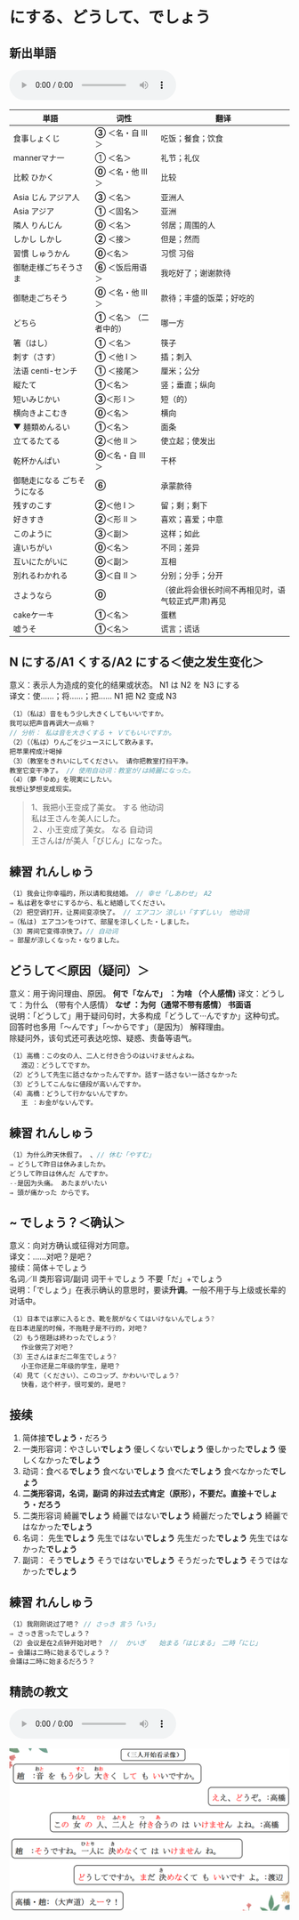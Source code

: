 # にする、どうして、でしょう

## 新出単語
<vue-plyr>
  <audio controls crossorigin playsinline loop>
    <source src="../audio/10-3-たんご.mp3"  type="audio/mp3" />
  </audio>
 </vue-plyr>

| 単語                                         | 词性                      | 翻译                                              |
| -------------------------------------------- | ------------------------- | ------------------------------------------------- |
| 食事<JpWord>しょくじ</JpWord>                | **③** ＜名・自 Ⅲ ＞       | 吃饭；餐食；饮食                                  |
| manner<JpWord>マナ一</JpWord>                | ① ＜名＞                  | 礼节；礼仪                                        |
| 比較 <JpWord>ひかく</JpWord>                 | **⓪** ＜名・他 Ⅲ ＞       | 比较                                              |
| Asia じん <JpWord>アジア人</JpWord>          | **③** ＜名＞              | 亚洲人                                            |
| Asia <JpWord>アジア</JpWord>                 | **①** ＜固名＞            | 亚洲                                              |
| 隣人 <JpWord>りんじん</JpWord>               | **⓪** ＜名＞              | 邻居；周围的人                                    |
| しかし <JpWord>しかし</JpWord>               | **②** ＜接＞              | 但是；然而                                        |
| 習慣 <JpWord>しゅうかん</JpWord>             | **⓪**＜名＞               | 习惯 习俗                                         |
| 御馳走様<JpWord>ごちそうさま </JpWord>       | **⑥** ＜饭后用语＞        | 我吃好了；谢谢款待                                |
| 御馳走<JpWord>ごちそう </JpWord>             | **⓪** ＜名・他 Ⅲ ＞       | 款待；丰盛的饭菜；好吃的                          |
| <JpWord>どちら </JpWord>                     | **①** ＜名＞ （二者中的） | 哪一方                                            |
| 箸<JpWord>（はし） </JpWord>                 | **①** ＜名＞              | 筷子                                              |
| 刺す<JpWord>（さす） </JpWord>               | **①** ＜他 Ⅰ ＞           | 插；刺入                                          |
| 法语 centi<JpWord>-センチ </JpWord>          | **①** ＜接尾＞            | 厘米；公分                                        |
| 縦<JpWord>たて</JpWord>                      | **①**＜名＞               | 竖；垂直；纵向                                    |
| 短い<JpWord>みじかい</JpWord>                | **③**＜形 Ⅰ ＞            | 短（的）                                          |
| 横向き<JpWord>よこむき</JpWord>              | **⓪**＜名＞               | 横向                                              |
| ▼ 麺類<JpWord>めんるい</JpWord>              | **①**＜名＞               | 面条                                              |
| 立てる<JpWord>たてる</JpWord>                | **②**＜他 Ⅱ ＞            | 使立起；使发出                                    |
| 乾杯<JpWord>かんぱい</JpWord>                | **⓪**＜名・自 Ⅲ ＞        | 干杯                                              |
| 御馳走になる <JpWord>ごちそうになる</JpWord> | **⑥**                     | 承蒙款待                                          |
| 残す<JpWord>のこす</JpWord>                  | **②**＜他 Ⅰ ＞            | 留；剩；剩下                                      |
| 好き<JpWord>すき</JpWord>                    | **②**＜形 Ⅱ ＞            | 喜欢；喜爱；中意                                  |
| <JpWord>このように</JpWord>                  | **③**＜副＞               | 这样；如此                                        |
| 違い<JpWord>ちがい</JpWord>                  | **⓪**＜名＞               | 不同；差异                                        |
| 互いに<JpWord>たがいに</JpWord>              | **⓪**＜副＞               | 互相                                              |
| 別れる<JpWord>わかれる</JpWord>              | **③**＜自 Ⅱ ＞            | 分别；分手；分开                                  |
| <JpWord>さようなら</JpWord>                  | **⓪**                     | （彼此将会很长时间不再相见时，语气较正式严肃)再见 |
| cake<JpWord>ケ一キ</JpWord>                  | **①**＜名＞               | 蛋糕                                              |
| 嘘<JpWord>うそ</JpWord>                      | **①**＜名＞               | 谎言；谎话                                        |

## N にする/A1 くする/A2 にする＜使之发生变化＞

意义：表示人为造成的变化的结果或状态。 N1 は N2 を N3 にする  
译文：使......；将......；把...... N1 把 N2 变成 N3

```ts
（1）（私は）音をもう少し大きくしてもいいですか。
我可以把声音再调大一点嘛？
// 分析： 私は音を大きくする + Ｖてもいいですか。
（2）（（私は）りんごをジュースにして飲みます。
把苹果榨成汁喝掉
（3）（教室をきれいにしてください。 请你把教室打扫干净。
教室它变干净了。 // 使用自动词：教室が/は綺麗になった。
（4）（夢「ゆめ」を現実にしたい。
我想让梦想变成现实。
```

> 1、我把小王变成了美女。 する 他动词  
> 私は王さんを美人にした。  
> ２、小王变成了美女。 なる 自动词  
> 王さんは/が美人「びじん」になった。

## 練習 れんしゅう

```ts
（1）我会让你幸福的，所以请和我结婚。　// 幸せ「しあわせ」　A2
⇒ 私は君を幸せにするから、私と結婚してください。
（2）把空调打开，让房间变凉快了。 // エアコン 涼しい「すずしい」 他动词
⇒（私は) エアコンをつけて、部屋を涼しくした・しました。
（3）房间它变得凉快了。// 自动词
⇒ 部屋が涼しくなった・なりました。

```

## どうして＜原因（疑问）＞

意义：用于询问理由、原因。 **何で「なんで」 ：为啥 （个人感情)**
译文：どうして：为什么 （带有个人感情） **なぜ ：为何（通常不带有感情） 书面语**  
说明：「どうして」用于疑问句时，大多构成「どうして···んですか」这种句式。  
回答时也多用「～んです」「～からです」（是因为） 解释理由。  
除疑问外，该句式还可表达吃惊、疑惑、责备等语气。

```ts
（1）高橋：この女の人、二人と付き合うのはいけませんよね。
   渡辺：どうしてですか。
（2）どうして先生に話さなかったんですか。話すー話さないー話さなかった
（3）どうしてこんなに値段が高いんですか。
（4）高橋：どうして行かないんですか。
   王 ：お金がないんです。

```

## 練習 れんしゅう

```ts
（1）为什么昨天休假了。 、// 休む「やすむ」
⇒ どうして昨日は休みましたか。
どうして昨日は休んだ んですか。
--是因为头痛。 あたまがいたい
⇒ 頭が痛かった からです。
```

## ~ でしょう？＜确认＞

意义：向对方确认或征得对方同意。  
译文：......对吧？是吧？  
接续：简体＋でしょう  
名词／Ⅱ 类形容词/副词 词干＋でしょう 不要「だ」+でしょう  
说明：「でしょう」在表示确认的意思时，要读**升调**。一般不用于与上级或长辈的对话中。

```ts
（1）日本では家に入るとき、靴を脱がなくてはいけないんでしょう?
在日本进屋的时候，不拖鞋子是不行的，对吧？
（2）もう宿題は終わったでしょう?
   作业做完了对吧？
（3）王さんはまだ二年生でしょう?
   小王你还是二年级的学生，是吧？
（4）見て（ください）、このコップ、かわいいでしょう?
   快看，这个杯子，很可爱的，是吧？
```

## 接续

1. 简体接**でしょう**・だろう
2. 一类形容词：やさしい**でしょう** 優しくない**でしょう** 優しかった**でしょう** 優しくなかった**でしょう**
3. 动词：食べる**でしょう** 食べない**でしょう** 食べた**でしょう** 食べなかった**でしょう**
4. **二类形容词，名词，副词 的非过去式肯定（原形），不要だ。直接＋でしょう・だろう**
5. 二类形容词 綺麗**でしょう** 綺麗ではない**でしょう** 綺麗だった**でしょう** 綺麗ではなかった**でしょう**
6. 名词： 先生**でしょう** 先生ではない**でしょう** 先生だった**でしょう** 先生ではなかった**でしょう**
7. 副词： そう**でしょう** そうではない**でしょう** そうだった**でしょう** そうではなかった**でしょう**

## 練習 れんしゅう

```ts
（1）我刚刚说过了吧？ // さっき 言う「いう」
⇒ さっき言ったでしょう？
（2）会议是在2点钟开始对吧？　//  かいぎ　　始まる「はじまる」　二時「にじ」　
⇒ 会議は二時に始まるでしょう？
会議は二時に始まるだろう？

```

## 精読の教文

<vue-plyr>
  <audio controls crossorigin playsinline loop>
    <source src="../audio/10-2-1.mp3"  type="audio/mp3" />
  </audio>
 </vue-plyr>

![avatar](../images/10-2-1.png)
